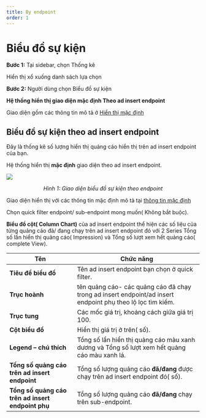 ```yaml
---
title: By endpoint
order: 1
---
```

# Biểu đồ sự kiện
**Bước 1:** Tại sidebar, chọn Thống kê

Hiển thị xổ xuống danh sách lựa chọn

**Bước 2:** Người dùng chọn Biểu đồ sự kiện

**Hệ thống hiển thị giao diện mặc định Theo ad insert endpoint**

Giao diện gồm các thông tin mô tả ở [Hiển thị mặc định](../a-open-statistic.md)

## Biểu đồ sự kiện theo ad insert endpoint
Đây là thống kê số lượng hiển thị quảng cáo hiển thị trên ad insert endpoint của bạn.

Hệ thống hiển thị **mặc định** giao diện theo ad insert endpoint.

![](/images/dai/event-chart-by-endpoint.png)

<center>

*Hình 1: Giao diện biểu đồ sự kiện theo endpoint*

</center>

Giao diện hiển thị với các thông tin mặc định mô tả tại [thông tin mặc định](../a-open-statistic.md)

Chọn quick filter endpoint/ sub-endpoint mong muốn( Không bắt buộc).

 **Biểu đồ cột( Column Chart)** của ad insert endpoint thể hiện các số liệu của từng quảng cáo đã/ đang chạy trên ad insert endpoint đó với 2 Series Tổng số lần hiển thị quảng cáo( Impression) và Tổng số lượt xem hết quảng cáo( complete View).


| Tên        | Chức năng                                                    |
| -------------- | ------------------------------------------------------------ |
| **Tiêu đề biểu đồ**         | Tên ad insert endpoint bạn chọn ở quick filter. |
| **Trục hoành**        | tên quảng cáo- các quảng cáo đã chạy trong ad insert endpoint/ad insert endpoint phụ theo lộ lọc tìm kiếm.                          |
| **Trục tung**      | Các mốc giá trị, khoảng cách giữa giá trị 100. |
| **Cột biều đồ** | Hiển thị giá trị ở trên( số).             |
| **Legend – chú thích** | Tổng số lần hiển thị quảng cáo màu xanh dương và  Tổng số lượt xem hết quảng cáo màu xanh lá. |
| **Tổng số quảng cáo trên ad insert endpoint** | Tổng số lượng quảng cáo **đã/đang** được chạy trên ad insert endpoint đó( số). |
| **Tổng số quảng cáo trên ad insert endpoint phụ** | Tổng số lượng quảng cáo **đã/đang** chạy trên sub-endpoint. |